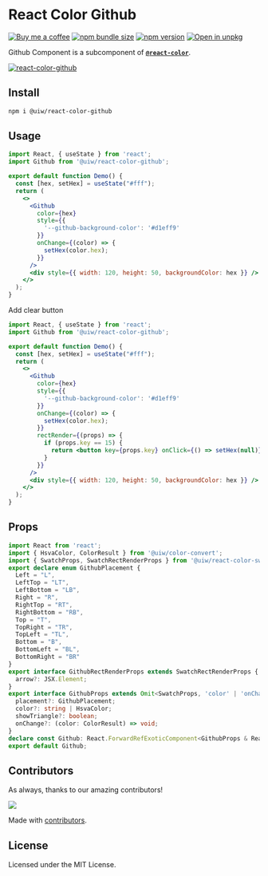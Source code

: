 React Color Github
===

[![Buy me a coffee](https://img.shields.io/badge/Buy%20me%20a%20coffee-048754?logo=buymeacoffee)](https://jaywcjlove.github.io/#/sponsor)
[![npm bundle size](https://img.shields.io/bundlephobia/minzip/@uiw/react-color-github)](https://bundlephobia.com/package/@uiw/react-color-github) [![npm version](https://img.shields.io/npm/v/@uiw/react-color-github.svg)](https://www.npmjs.com/package/@uiw/react-color-github) [![Open in unpkg](https://img.shields.io/badge/Open%20in-unpkg-blue)](https://uiwjs.github.io/npm-unpkg/#/pkg/@uiw/react-color-github/file/README.md)

Github Component is a subcomponent of [**`@react-color`**](https://uiwjs.github.io/react-color).

<!--rehype:ignore:start-->
[![react-color-github](https://user-images.githubusercontent.com/1680273/125949553-67c1adef-b37f-43e2-9414-3ffb77c26ba0.png)](https://uiwjs.github.io/react-color/#/github)
<!--rehype:ignore:end-->

## Install

```bash
npm i @uiw/react-color-github
```

## Usage

```jsx mdx:preview
import React, { useState } from 'react';
import Github from '@uiw/react-color-github';

export default function Demo() {
  const [hex, setHex] = useState("#fff");
  return (
    <>
      <Github
        color={hex}
        style={{
          '--github-background-color': '#d1eff9'
        }}
        onChange={(color) => {
          setHex(color.hex);
        }}
      />
      <div style={{ width: 120, height: 50, backgroundColor: hex }} />
    </>
  );
}
```

Add clear button

```jsx mdx:preview
import React, { useState } from 'react';
import Github from '@uiw/react-color-github';

export default function Demo() {
  const [hex, setHex] = useState("#fff");
  return (
    <>
      <Github
        color={hex}
        style={{
          '--github-background-color': '#d1eff9'
        }}
        onChange={(color) => {
          setHex(color.hex);
        }}
        rectRender={(props) => {
          if (props.key == 15) {
            return <button key={props.key} onClick={() => setHex(null)}>x</button>
          }
        }}
      />
      <div style={{ width: 120, height: 50, backgroundColor: hex }} />
    </>
  );
}
```

## Props

```ts
import React from 'react';
import { HsvaColor, ColorResult } from '@uiw/color-convert';
import { SwatchProps, SwatchRectRenderProps } from '@uiw/react-color-swatch';
export declare enum GithubPlacement {
  Left = "L",
  LeftTop = "LT",
  LeftBottom = "LB",
  Right = "R",
  RightTop = "RT",
  RightBottom = "RB",
  Top = "T",
  TopRight = "TR",
  TopLeft = "TL",
  Bottom = "B",
  BottomLeft = "BL",
  BottomRight = "BR"
}
export interface GithubRectRenderProps extends SwatchRectRenderProps {
  arrow?: JSX.Element;
}
export interface GithubProps extends Omit<SwatchProps, 'color' | 'onChange'> {
  placement?: GithubPlacement;
  color?: string | HsvaColor;
  showTriangle?: boolean;
  onChange?: (color: ColorResult) => void;
}
declare const Github: React.ForwardRefExoticComponent<GithubProps & React.RefAttributes<HTMLDivElement>>;
export default Github;
```

<!--footer-dividing-->

## Contributors

As always, thanks to our amazing contributors!

<a href="https://github.com/uiwjs/react-color/graphs/contributors">
  <img src="https://uiwjs.github.io/react-color/coverage/CONTRIBUTORS.svg" />
</a>

Made with [contributors](https://github.com/jaywcjlove/github-action-contributors).

## License

Licensed under the MIT License.

